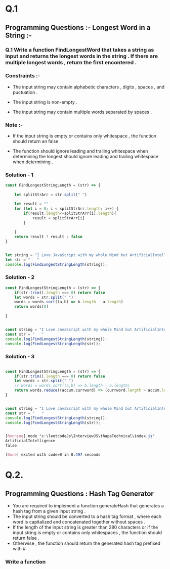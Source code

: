 # Q.1

## Programming Questions :- Longest Word in a String :-

### Q.1 Write a function FindLongestWord that takes a string as input and returns the longest words in the string . If there are multiple longest words , return the first encontered .

### Constraints :-

*  The input string may contain alphabetic characters , digits , spaces , and puctuation .

* The input string is non-empty .

* The input string may contain multiple words separated by spaces .

### Note :-

* If the input string is empty or contains only whitespace , the function should return an false 

    
* The function should ignore leading and trailing whitespace when determining the longest should ignore leading and trailing whitespace when determining .


### Solution - 1

```js
const FindLongestStringLength = (str) => {
    
    let splitStrArr = str.split(" ")

    let result = ""
    for (let i = 0; i < splitStrArr.length; i++) {
        if(result.length<=splitStrArr[i].length){
            result = splitStrArr[i]            
        }
        
    }
    return result ? result : false
}


let string = "I Love JavaScript with my whole Mind but ArtificialIntelligence . "
let str = "   "
console.log(FindLongestStringLength(string));


```

### Solution - 2


```js
const FindLongestStringLength = (str) => {
    if(str.trim().length === 0) return false
    let words = str.split(" ")
    words = words.sort((a,b) => b.length - a.length)
    return words[0]
    
}


const string = "I Love JavaScript with my whole Mind but ArtificialIntelligence . "
const str = "   "
console.log(FindLongestStringLength(string));
console.log(FindLongestStringLength(str));
```

### Solution - 3


```js

const FindLongestStringLength = (str) => {
    if(str.trim().length === 0) return false
    let words = str.split(" ")
    // words = words.sort((a,b) => b.length - a.length)
    return words.reduce((accum,currword) => (currword.length > accum.length ? currword : accum))    
}


const string = "I Love JavaScript with my whole Mind but ArtificialIntelligence . "
const str = "   "
console.log(FindLongestStringLength(string));
console.log(FindLongestStringLength(str));

```

```css

[Running] node "c:\leetcodeJs\InterviewJS\thapaTechnical\index.js"
ArtificialIntelligence
false

[Done] exited with code=0 in 0.497 seconds

```


# Q.2.

## Programming Questions : Hash Tag Generator 



* You are required to implement a function generateHash that generates a hash tag from a given input string .
* The input string should be converted to a hash tag format , where each word is capitalized and concatenated together without spaces .
* If the length of the input string is greater than 280 characters or if the input string is empty or contains only whitespaces , the function should return false . 
* Otherwise , the function should return the generated hash tag prefixed with #




### Write a function 
